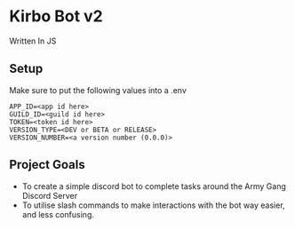 # Kirbo Bot v2
Written In JS

## Setup
Make sure to put the following values into a .env
```
APP_ID=<app id here>
GUILD_ID=<guild id here>
TOKEN=<token id here>
VERSION_TYPE=<DEV or BETA or RELEASE>
VERSION_NUMBER=<a version number (0.0.0)>
```


## Project Goals
- To create a simple discord bot to complete tasks around the Army Gang Discord Server
- To utilise slash commands to make interactions with the bot way easier, and less confusing.